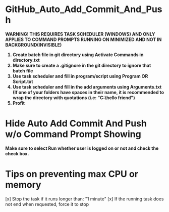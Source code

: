 # GitHub_Auto_Add_Commit_And_Push
<b>
<p>WARNING! THIS REQUIRES TASK SCHEDULER (WINDOWS) AND ONLY APPLIES TO COMMAND PROMPTS RUNNING ON MINIMIZED AND NOT IN BACKGROUND(INVISIBLE)</p>
<ol>
	<li>Create batch file in git directory using Activate Commands in directory.txt</li>
	<li>Make sure to create a .gitignore in the git directory to ignore that batch file</li>
	<li>Use task scheduler and fill in program/script using Program OR Script.txt</li>
	<li>Use task scheduler and fill in the add arguments using Arguments.txt (If one of your folders have spaces in their name, it is recommended to wrap the directory with quotations (i.e: "C:\hello friend")</li>
	<li>Profit</li>
</ol>
</b>

# Hide Auto Add Commit And Push w/o Command Prompt Showing
<p><b>Make sure to select Run whether user is logged on or not and check the check box.</b></p>

# Tips on preventing max CPU or memory
[x] Stop the task if it runs longer than: "1 minute"
[x] If the running task does not end when requested, force it to stop 